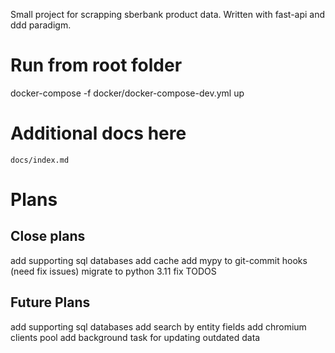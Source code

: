 Small project for scrapping sberbank product data. Written with fast-api and ddd paradigm.


# Run from root folder
docker-compose  -f docker/docker-compose-dev.yml up


# Additional docs here
`docs/index.md`

# Plans
## Close plans
add supporting sql databases
add cache
add mypy to git-commit hooks (need fix issues)
migrate to python 3.11
fix TODOS

## Future Plans
add supporting sql databases
add search by entity fields
add chromium clients pool
add background task for updating outdated data
